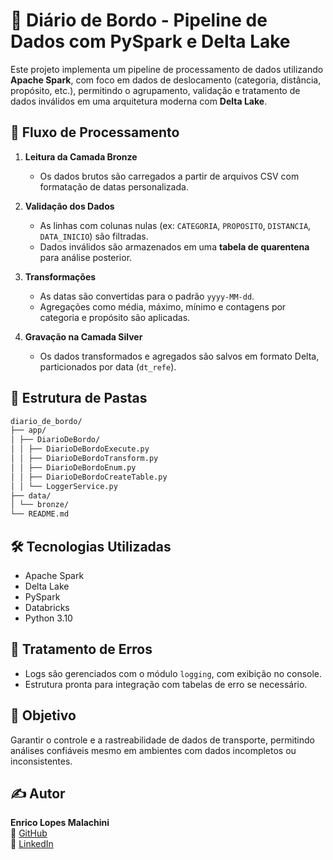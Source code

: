 # 🧭 Diário de Bordo - Pipeline de Dados com PySpark e Delta Lake

Este projeto implementa um pipeline de processamento de dados utilizando **Apache Spark**, com foco em dados de deslocamento (categoria, distância, propósito, etc.), permitindo o agrupamento, validação e tratamento de dados inválidos em uma arquitetura moderna com **Delta Lake**.

## 🔄 Fluxo de Processamento

1. **Leitura da Camada Bronze**
   - Os dados brutos são carregados a partir de arquivos CSV com formatação de datas personalizada.

2. **Validação dos Dados**
   - As linhas com colunas nulas (ex: `CATEGORIA`, `PROPOSITO`, `DISTANCIA`, `DATA_INICIO`) são filtradas.
   - Dados inválidos são armazenados em uma **tabela de quarentena** para análise posterior.

3. **Transformações**
   - As datas são convertidas para o padrão `yyyy-MM-dd`.
   - Agregações como média, máximo, mínimo e contagens por categoria e propósito são aplicadas.

4. **Gravação na Camada Silver**
   - Os dados transformados e agregados são salvos em formato Delta, particionados por data (`dt_refe`).

## 📁 Estrutura de Pastas

``` bash
diario_de_bordo/
├── app/
│ ├── DiarioDeBordo/
│ │ ├── DiarioDeBordoExecute.py
│ │ ├── DiarioDeBordoTransform.py
│ │ ├── DiarioDeBordoEnum.py
│ │ ├── DiarioDeBordoCreateTable.py
│ │ └── LoggerService.py
├── data/
│ └── bronze/
└── README.md
```

## 🛠️ Tecnologias Utilizadas

- Apache Spark
- Delta Lake
- PySpark
- Databricks
- Python 3.10

## 🚨 Tratamento de Erros

- Logs são gerenciados com o módulo `logging`, com exibição no console.
- Estrutura pronta para integração com tabelas de erro se necessário.

## 📌 Objetivo

Garantir o controle e a rastreabilidade de dados de transporte, permitindo análises confiáveis mesmo em ambientes com dados incompletos ou inconsistentes.

## ✍️ Autor

**Enrico Lopes Malachini**  
🔗 [GitHub](https://github.com/Enricolm)  
🔗 [LinkedIn](https://www.linkedin.com/in/enrico-malachini/)
